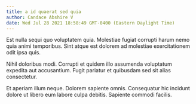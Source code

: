 ```yaml
---
title: a id quaerat sed quia
author: Candace Abshire V
date: Wed Jul 28 2021 18:58:49 GMT-0400 (Eastern Daylight Time)
---
```

Est nulla sequi quo voluptatem quia. Molestiae fugiat corrupti harum nemo quia animi temporibus. Sint atque est dolorem ad molestiae exercitationem odit ipsa quis.

 Nihil doloribus modi. Corrupti et quidem illo assumenda voluptatum expedita aut accusantium. Fugit pariatur et quibusdam sed sit alias consectetur.

 Et aperiam illum neque. Dolorem sapiente omnis. Consequatur hic incidunt dolore ut libero eum labore culpa debitis. Sapiente commodi facilis.